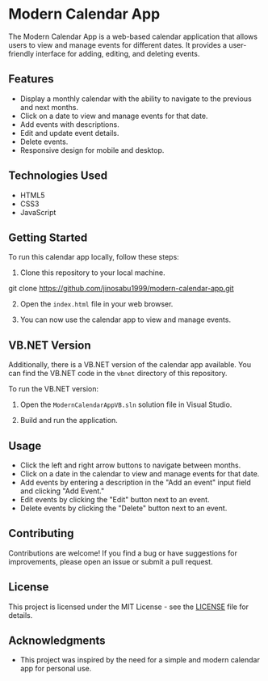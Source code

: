 # Modern Calendar App

The Modern Calendar App is a web-based calendar application that allows users to view and manage events for different dates. It provides a user-friendly interface for adding, editing, and deleting events.

## Features

- Display a monthly calendar with the ability to navigate to the previous and next months.
- Click on a date to view and manage events for that date.
- Add events with descriptions.
- Edit and update event details.
- Delete events.
- Responsive design for mobile and desktop.

## Technologies Used

- HTML5
- CSS3
- JavaScript

## Getting Started

To run this calendar app locally, follow these steps:

1. Clone this repository to your local machine.

git clone https://github.com/jinosabu1999/modern-calendar-app.git

2. Open the `index.html` file in your web browser.

3. You can now use the calendar app to view and manage events.

## VB.NET Version

Additionally, there is a VB.NET version of the calendar app available. You can find the VB.NET code in the `vbnet` directory of this repository.

To run the VB.NET version:

1. Open the `ModernCalendarAppVB.sln` solution file in Visual Studio.

2. Build and run the application.

## Usage

- Click the left and right arrow buttons to navigate between months.
- Click on a date in the calendar to view and manage events for that date.
- Add events by entering a description in the "Add an event" input field and clicking "Add Event."
- Edit events by clicking the "Edit" button next to an event.
- Delete events by clicking the "Delete" button next to an event.

## Contributing

Contributions are welcome! If you find a bug or have suggestions for improvements, please open an issue or submit a pull request.

## License

This project is licensed under the MIT License - see the [LICENSE](LICENSE) file for details.

## Acknowledgments

- This project was inspired by the need for a simple and modern calendar app for personal use.
